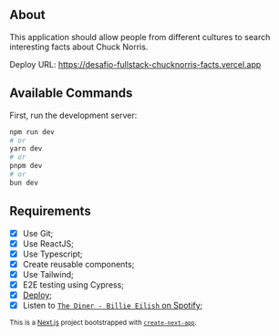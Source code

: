 ## About

This application should allow people from different cultures to search interesting facts about Chuck Norris.

Deploy URL: https://desafio-fullstack-chucknorris-facts.vercel.app

## Available Commands

First, run the development server:

```bash
npm run dev
# or
yarn dev
# or
pnpm dev
# or
bun dev
```

## Requirements

- [x] Use Git;
- [x] Use ReactJS;
- [x] Use Typescript;
- [x] Create reusable components;
- [x] Use Tailwind;
- [x] E2E testing using Cypress;
- [x] [Deploy](https://desafio-fullstack-chucknorris-facts.vercel.app);
- [x] Listen to [`The Diner - Billie Eilish` on Spotify](https://open.spotify.com/intl-pt/track/1LLUoftvmTjVNBHZoQyveF?si=1d601d0bac304eb6);

<sub>This is a [Next.js](https://nextjs.org/) project bootstrapped with [`create-next-app`](https://github.com/vercel/next.js/tree/canary/packages/create-next-app).</sub>
